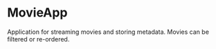 # MovieApp
Application for streaming movies and storing metadata. Movies can be filtered or re-ordered.
